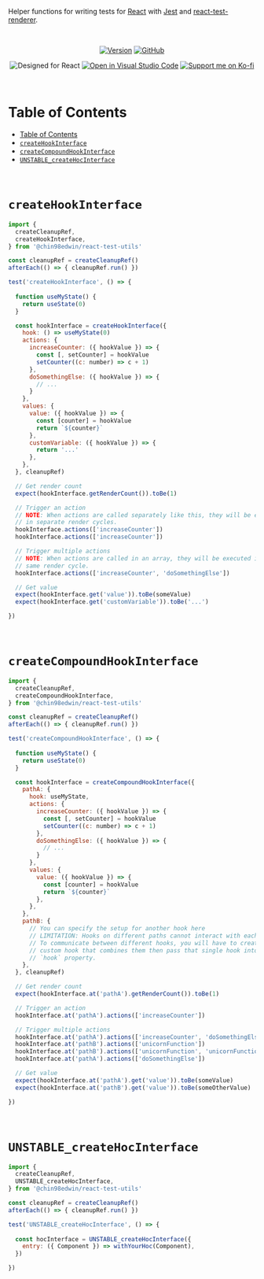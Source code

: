 Helper functions for writing tests for [React](https://reactjs.org) with [Jest](https://reactjs.org) and [react-test-renderer](https://www.npmjs.com/package/react-test-renderer).

<br/>

<div align="center">

[![Version](https://img.shields.io/npm/v/langutil.svg)](https://github.com/chin98edwin/react-test-utils/releases)
[![GitHub](https://img.shields.io/github/license/chin98edwin/react-test-utils)](https://github.com/chin98edwin/react-test-utils/blob/main/LICENSE)

![Designed for React](https://img.shields.io/static/v1?label&logo=react&logoColor=61DBFB&message=Designed%20for%20React&color=4a4a4a)
[![Open in Visual Studio Code](https://open.vscode.dev/badges/open-in-vscode.svg)](https://open.vscode.dev/chin98edwin/react-test-utils)
[![Support me on Ko-fi](https://img.shields.io/static/v1?label&logo=kofi&logoColor=ffffff&message=Support%20me%20on%20Ko-fi&color=FF5E5B)](https://ko-fi.com/dev_chin98edwin)

</div>

<br/>

# Table of Contents
- [Table of Contents](#table-of-contents)
- [`createHookInterface`](#createhookinterface)
- [`createCompoundHookInterface`](#createcompoundhookinterface)
- [`UNSTABLE_createHocInterface`](#unstable_createhocinterface)

<br/>

# `createHookInterface`

```js
import { 
  createCleanupRef,
  createHookInterface,
} from '@chin98edwin/react-test-utils'

const cleanupRef = createCleanupRef()
afterEach(() => { cleanupRef.run() })

test('createHookInterface', () => {
  
  function useMyState() {
    return useState(0)
  }

  const hookInterface = createHookInterface({
    hook: () => useMyState(0)
    actions: {
      increaseCounter: ({ hookValue }) => {
        const [, setCounter] = hookValue
        setCounter((c: number) => c + 1)
      },
      doSomethingElse: ({ hookValue }) => {
        // ...
      }
    },
    values: {
      value: ({ hookValue }) => {
        const [counter] = hookValue
        return `${counter}`
      },
      customVariable: ({ hookValue }) => {
        return '...'
      },
    },
  }, cleanupRef)

  // Get render count
  expect(hookInterface.getRenderCount()).toBe(1)

  // Trigger an action
  // NOTE: When actions are called separately like this, they will be executed
  // in separate render cycles.
  hookInterface.actions(['increaseCounter'])
  hookInterface.actions(['increaseCounter'])

  // Trigger multiple actions
  // NOTE: When actions are called in an array, they will be executed in the
  // same render cycle.
  hookInterface.actions(['increaseCounter', 'doSomethingElse'])

  // Get value
  expect(hookInterface.get('value')).toBe(someValue)
  expect(hookInterface.get('customVariable')).toBe('...')

})

```

<br/>

# `createCompoundHookInterface`

```js
import { 
  createCleanupRef,
  createCompoundHookInterface,
} from '@chin98edwin/react-test-utils'

const cleanupRef = createCleanupRef()
afterEach(() => { cleanupRef.run() })

test('createCompoundHookInterface', () => {
  
  function useMyState() {
    return useState(0)
  }

  const hookInterface = createCompoundHookInterface({
    pathA: {
      hook: useMyState,
      actions: {
        increaseCounter: ({ hookValue }) => {
          const [, setCounter] = hookValue
          setCounter((c: number) => c + 1)
        },
        doSomethingElse: ({ hookValue }) => {
          // ...
        }
      },
      values: {
        value: ({ hookValue }) => {
          const [counter] = hookValue
          return `${counter}`
        },
      },
    },
    pathB: {
      // You can specify the setup for another hook here
      // LIMITATION: Hooks on different paths cannot interact with each other.
      // To communicate between different hooks, you will have to create a
      // custom hook that combines them then pass that single hook into the
      // `hook` property.
    },
  }, cleanupRef)

  // Get render count
  expect(hookInterface.at('pathA').getRenderCount()).toBe(1)

  // Trigger an action
  hookInterface.at('pathA').actions(['increaseCounter'])

  // Trigger multiple actions
  hookInterface.at('pathA').actions(['increaseCounter', 'doSomethingElse'])
  hookInterface.at('pathB').actions(['unicornFunction'])
  hookInterface.at('pathB').actions(['unicornFunction', 'unicornFunction'])
  hookInterface.at('pathA').actions(['doSomethingElse'])

  // Get value
  expect(hookInterface.at('pathA').get('value')).toBe(someValue)
  expect(hookInterface.at('pathB').get('value')).toBe(someOtherValue)

})

```

<br/>

# `UNSTABLE_createHocInterface`

```js
import { 
  createCleanupRef,
  UNSTABLE_createHocInterface,
} from '@chin98edwin/react-test-utils'

const cleanupRef = createCleanupRef()
afterEach(() => { cleanupRef.run() })

test('UNSTABLE_createHocInterface', () => {
  
  const hocInterface = UNSTABLE_createHocInterface({
    entry: ({ Component }) => withYourHoc(Component),
  })

})

```

<br/>
